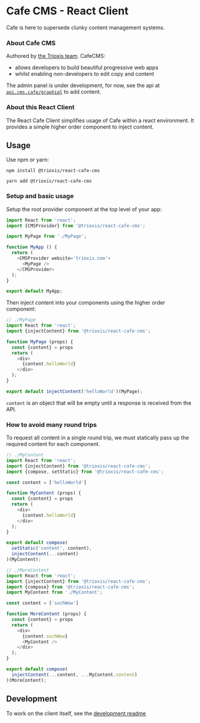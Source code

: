 # Cafe CMS - React Client

Cafe is here to supersede clunky content management systems.

### About Cafe CMS

Authored by [the Trioxis team](http://trioxis.com). CafeCMS:

- allows developers to build beautiful progressive web apps
- whilst enabling non-developers to edit copy and content

The admin panel is under development, for now, see the api at [`api.cms.cafe/graphiql`](http://api.cms.cafe/graphiql) to add content.

### About this React Client

The React Cafe Client simplifies usage of Cafe within a react environment. It provides a simple higher order component to inject content.

## Usage
Use npm or yarn:

```shell
npm install @trioxis/react-cafe-cms
```
```shell
yarn add @trioxis/react-cafe-cms
```

### Setup and basic usage

Setup the root provider component at the top level of your app:

```js
import React from 'react';
import {CMSProvider} from '@trioxis/react-cafe-cms';

import MyPage from './MyPage';

function MyApp () {
  return (
    <CMSProvider website='trioxis.com'>
      <MyPage />
    </CMSProvider>
  );
}

export default MyApp;
```

Then inject content into your components using the higher order component:
```js
// ./MyPage
import React from 'react';
import {injectContent} from '@trioxis/react-cafe-cms';

function MyPage (props) {
  const {content} = props
  return (
    <div>
      {content.helloWorld}
    </div>
  );
}

export default injectContent('helloWorld')(MyPage);
```

`content` is an object that will be empty until a response is received from the API.

### How to avoid many round trips

To request all content in a single round trip, we must statically pass up the required content for each component.

```js
// ./MyContent
import React from 'react';
import {injectContent} from '@trioxis/react-cafe-cms';
import {compose, setStatic} from '@trioxis/react-cafe-cms';

const content = ['helloWorld']

function MyContent (props) {
  const {content} = props
  return (
    <div>
      {content.helloWorld}
    </div>
  );
}

export default compose(
  setStatic('content', content),
  injectContent(...content)
)(MyContent);
```

```js
// ./MoreContent
import React from 'react';
import {injectContent} from '@trioxis/react-cafe-cms';
import {compose} from '@trioxis/react-cafe-cms';
import MyContent from './MyContent';

const content = ['suchWow']

function MoreContent (props) {
  const {content} = props
  return (
    <div>
      {content.suchWow}
      <MyContent />
    </div>
  );
}

export default compose(
  injectContent(...content, ...MyContent.content)
)(MoreContent);
```

## Development
To work on the client itself, see the [development readme](./README-dev.md)
